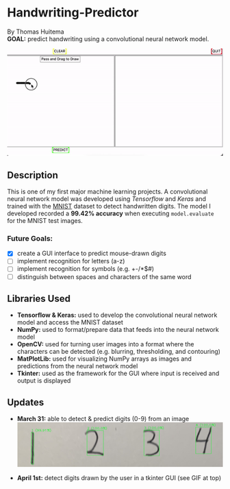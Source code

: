 # Handwriting-Predictor
By Thomas Huitema   
**GOAL:** predict handwriting using a convolutional neural network model.  

![gif of digits being predicted](images/digitPredictDemo2.gif)

## Description
This is one of my first major machine learning projects. A convolutional neural network model was developed using *Tensorflow* and *Keras* and trained with the [MNIST](https://www.tensorflow.org/datasets/catalog/mnist) dataset to detect handwritten digits. The model I developed recorded a **99.42% accuracy** when executing `model.evaluate` for the MNIST test images. 

### Future Goals: 
- [x] create a GUI interface to predict mouse-drawn digits
- [ ] implement recognition for letters (a-z)
- [ ] implement recognition for symbols (e.g. +-/*$#)
- [ ] distinguish between spaces and characters of the same word

## Libraries Used
- **Tensorflow & Keras:** used to develop the convolutional neural network model and access the MNIST dataset
- **NumPy:** used to format/prepare data that feeds into the neural network model
- **OpenCV:** used for turning user images into a format where the characters can be detected (e.g. blurring, thresholding, and contouring)
- **MatPlotLib:** used for visualizing NumPy arrays as images and predictions from the neural network model
- **Tkinter:** used as the framework for the GUI where input is received and output is displayed


## Updates
- **March 31:** able to detect & predict digits (0-9) from an image
![picture of numbers with predictions](images/predictDigits1.png)
  
- **April 1st:** detect digits drawn by the user in a tkinter GUI (see GIF at top)

